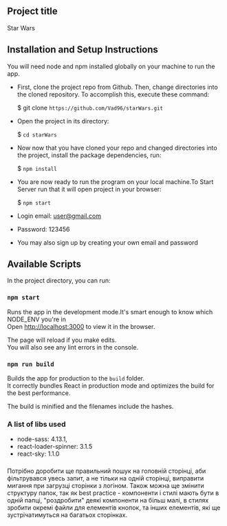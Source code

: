 ## Project title
Star Wars

## Installation and Setup Instructions
You will need node and npm installed globally on your machine to run the app.
- First, clone the project repo from Github. Then, change directories into the cloned repository. To accomplish this, execute these command:

   $ git clone `https://github.com/Vad96/starWars.git`

- Open the project in its directory: 

  $ `cd starWars`

- Now now that you have cloned your repo and changed directories into the project, install the package dependencies, run: 

  $ `npm install`

- You are now ready to run the program on your local machine.To Start Server run that it will open project in your browser:

  $ `npm start`
   
- Login email: user@gmail.com
- Password: 123456
- You may also sign up by creating your own email and password

## Available Scripts

In the project directory, you can run:

### `npm start`

Runs the app in the development mode.It's smart enough to know which NODE_ENV you're in<br />
Open [http://localhost:3000](http://localhost:3000) to view it in the browser.

The page will reload if you make edits.<br />
You will also see any lint errors in the console.

### `npm run build`

Builds the app for production to the `build` folder.<br />
It correctly bundles React in production mode and optimizes the build for the best performance.

The build is minified and the filenames include the hashes.<br />

### A list of libs used
- node-sass: 4.13.1,
- react-loader-spinner: 3.1.5
- react-sky: 1.1.0

###
### 

Потрібно доробити ще правильний пошук на головній сторінці, аби фільтрувався увесь запит, а не тільки на одній сторінці, виправити мигання при загрузці сторінки з логіном. Також можна ще змінити структуру папок, так як best practice - компоненти і стилі мають бути в одній папці, "роздробити" деякі компоненти на більш малі, в стилях зробити окремі файли для елементів кнопок, та інших елементів, які ще зустрічатимуться на багатьох сторінках.
